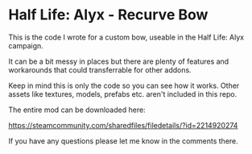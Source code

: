 # Half Life: Alyx - Recurve Bow

This is the code I wrote for a custom bow, useable in the Half Life: Alyx campaign.

It can be a bit messy in places but there are plenty of features and workarounds that could transferrable for other addons.

Keep in mind this is only the code so you can see how it works. Other assets like textures, models, prefabs etc. aren't included in this repo.

The entire mod can be downloaded here:

https://steamcommunity.com/sharedfiles/filedetails/?id=2214920274

If you have any questions please let me know in the comments there.
